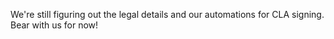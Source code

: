 We're still figuring out the legal details and our automations for CLA signing. Bear with us for now!
